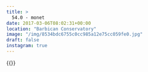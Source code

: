 ```yaml
---
title: >
  54.0 - monet
date: 2017-03-06T08:02:31+00:00
location: "Barbican Conservatory"
image: "/img/8534bdc6755c0cc985a12e75cc059fe0.jpg"
draft: false
instagram: true
---
```


{{<photo src="/img/8534bdc6755c0cc985a12e75cc059fe0.jpg">}}

